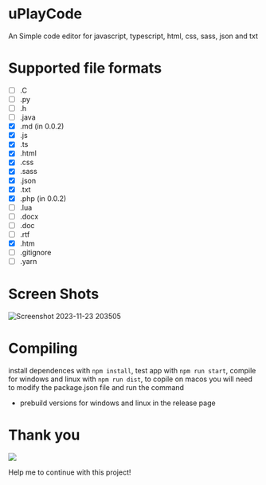 # uPlayCode
An Simple code editor for javascript, typescript, html, css, sass, json and txt

# Supported file formats

- [ ] .C
- [ ] .py
- [ ] .h
- [ ] .java
- [x] .md (in 0.0.2)
- [x] .js
- [x] .ts
- [x] .html
- [x] .css
- [x] .sass
- [x] .json
- [x] .txt
- [x] .php (in 0.0.2)
- [ ] .lua
- [ ] .docx
- [ ] .doc
- [ ] .rtf
- [x] .htm
- [ ] .gitignore
- [ ] .yarn

# Screen Shots
![Screenshot 2023-11-23 203505](https://github.com/drimerdev/uPlayCode/assets/121459810/27320ae7-1323-48dc-a2b4-393406e3866b)

# Compiling

install dependences with `npm install`, test app with `npm run start`, compile for windows and linux with `npm run dist`, to copile on macos you will need to modify the package.json file and run the command
- prebuild versions for windows and linux in the release page

# Thank you

<a href="https://www.buymeacoffee.com/drimerdev"><img src="https://img.buymeacoffee.com/button-api/?text=Buy me a coffee&emoji=☕&slug=drimerdev&button_colour=5F7FFF&font_colour=ffffff&font_family=Arial&outline_colour=000000&coffee_colour=FFDD00" /></a>
<br/>
<p>Help me to continue with this project!<p>
